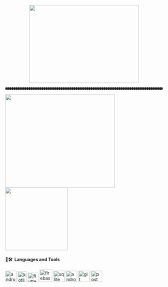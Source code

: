 <p align="center">
  <img src="https://media.giphy.com/media/PamI2MtO1DU1a/giphy.gif" height="250" width="350" style="margin-top=10px;">
</p>
<hr style="color: grey; height: 2px; border-style: dotted; margin-top=10px; margin-bottom=10px">
<a href="https://github.com/lynx011/github-readme-stats">
  <img height=300 width=350 align="center" src="https://github-readme-stats.vercel.app/api?username=lynx011&card_width=300" />
</a>
<a href="https://github.com/lynx011/convoychat">
  <img height=200 align="center" src="https://github-readme-stats.vercel.app/api/top-langs?username=lynx011&layout=donut&langs_count=8&card_width=300" />
</a>
<h4> 🚀🛠 &nbsp;Languages and Tools</h4>
<p align="left">
<img src="https://cdn.jsdelivr.net/gh/devicons/devicon/icons/android/android-plain.svg" alt="android" width="36" height="36"/>
<img src="https://cdn.jsdelivr.net/gh/devicons/devicon/icons/kotlin/kotlin-original.svg" alt="kotlin" width="28" height="34"/>
<img src="https://cdn.worldvectorlogo.com/logos/flutter.svg" alt="flutter" width="34" height="30"/>
<img src="https://cdn.jsdelivr.net/gh/devicons/devicon/icons/firebase/firebase-plain.svg" alt="firebase" width="40" height="40"/>
<img src="https://cdn.jsdelivr.net/gh/devicons/devicon/icons/sqlite/sqlite-original.svg" alt="sqlite" width="36" height="36"/>
<img src="https://cdn.jsdelivr.net/gh/devicons/devicon/icons/androidstudio/androidstudio-original.svg" alt="androidstudio" width="36" height="36"/>
<img src="https://cdn.jsdelivr.net/gh/devicons/devicon/icons/git/git-original.svg" alt="git" width="36" height="36"/>
<img src="https://www.vectorlogo.zone/logos/getpostman/getpostman-icon.svg" alt="postman" width="36" height="36"/>
</p>
